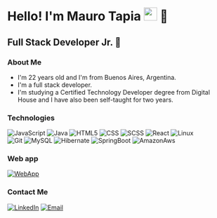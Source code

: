 <h1>Hello! I'm Mauro Tapia <img src="https://raw.githubusercontent.com/iampavangandhi/iampavangandhi/master/gifs/Hi.gif" width="30px"> 🚀</h1>
<h2>Full Stack Developer Jr. 🎨</h2>

### About Me
- I'm 22 years old and I'm from Buenos Aires, Argentina.
- I'm a full stack developer.
- I'm studying a Certified Technology Developer degree from Digital House and I have also been self-taught for two years.


### Technologies
  ![JavaScript](https://img.shields.io/badge/-JavaScript-333333?style=flat&logo=javascript)
  ![Java](https://img.shields.io/badge/-Java-333333?style=flat&logo=Java)
  ![HTML5](https://img.shields.io/badge/-HTML5-333333?style=flat&logo=HTML5)
  ![CSS](https://img.shields.io/badge/-CSS-333333?style=flat&logo=CSS3&logoColor=1572B6)
  ![SCSS](https://img.shields.io/badge/-SCSS-333333?style=flat&logo=SASS&logoColor=CE6B9E)
  ![React](https://img.shields.io/badge/-React-333333?style=flat&logo=react)
  ![Linux](https://img.shields.io/badge/-Linux-333333?style=flat&logo=linux)
  <br/>
  ![Git](https://img.shields.io/badge/-Git-333333?style=flat&logo=git)
  ![MySQL](https://img.shields.io/badge/-MySQL-333333?style=flat&logo=mysql)
  ![Hibernate](https://img.shields.io/badge/-Hibernate-333333?style=flat&logo=hibernate)
  ![SpringBoot](https://img.shields.io/badge/-SpringBoot-333333?style=flat&logo=springboot)
  ![AmazonAws](https://img.shields.io/badge/-AmazonAws-333333?style=flat&logo=amazonaws)
  
### Web app
<a href="https://tapiadev-chi.vercel.app/"><img alt="WebApp"></a>

### Contact Me
<a href="https://www.linkedin.com/in/maurotapia/"><img alt="LinkedIn" src="https://img.shields.io/badge/LinkedIn-Mauro%20Tapia-blue?style=flat-square&logo=linkedin"></a>
<a href="maurotapiadev@gmail.com"><img alt="Email" src="https://img.shields.io/badge/Gmail-maurotapiadev@gmail.com-blue?style=flat-square&logo=gmail"></a>  
